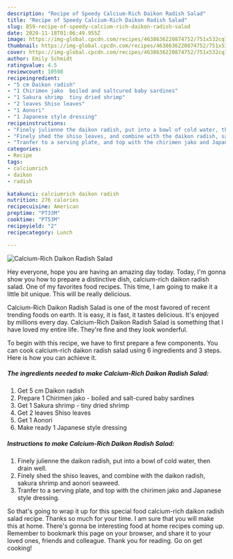 ```yaml
---
description: "Recipe of Speedy Calcium-Rich Daikon Radish Salad"
title: "Recipe of Speedy Calcium-Rich Daikon Radish Salad"
slug: 859-recipe-of-speedy-calcium-rich-daikon-radish-salad
date: 2020-11-18T01:06:49.955Z
image: https://img-global.cpcdn.com/recipes/4638636220874752/751x532cq70/calcium-rich-daikon-radish-salad-recipe-main-photo.jpg
thumbnail: https://img-global.cpcdn.com/recipes/4638636220874752/751x532cq70/calcium-rich-daikon-radish-salad-recipe-main-photo.jpg
cover: https://img-global.cpcdn.com/recipes/4638636220874752/751x532cq70/calcium-rich-daikon-radish-salad-recipe-main-photo.jpg
author: Emily Schmidt
ratingvalue: 4.5
reviewcount: 10598
recipeingredient:
- "5 cm Daikon radish"
- "1 Chirimen jako  boiled and saltcured baby sardines"
- "1 Sakura shrimp  tiny dried shrimp"
- "2 leaves Shiso leaves"
- "1 Aonori"
- "1 Japanese style dressing"
recipeinstructions:
- "Finely julienne the daikon radish, put into a bowl of cold water, then drain well."
- "Finely shed the shiso leaves, and combine with the daikon radish, sakura shrimp and aonori seaweed."
- "Tranfer to a serving plate, and top with the chirimen jako and Japanese style dressing."
categories:
- Recipe
tags:
- calciumrich
- daikon
- radish

katakunci: calciumrich daikon radish 
nutrition: 276 calories
recipecuisine: American
preptime: "PT33M"
cooktime: "PT53M"
recipeyield: "2"
recipecategory: Lunch

---
```



![Calcium-Rich Daikon Radish Salad](https://img-global.cpcdn.com/recipes/4638636220874752/751x532cq70/calcium-rich-daikon-radish-salad-recipe-main-photo.jpg)

Hey everyone, hope you are having an amazing day today. Today, I'm gonna show you how to prepare a distinctive dish, calcium-rich daikon radish salad. One of my favorites food recipes. This time, I am going to make it a little bit unique. This will be really delicious.

Calcium-Rich Daikon Radish Salad is one of the most favored of recent trending foods on earth. It is easy, it is fast, it tastes delicious. It's enjoyed by millions every day. Calcium-Rich Daikon Radish Salad is something that I have loved my entire life. They're fine and they look wonderful.




To begin with this recipe, we have to first prepare a few components. You can cook calcium-rich daikon radish salad using 6 ingredients and 3 steps. Here is how you can achieve it.

<!--inarticleads1-->

##### The ingredients needed to make Calcium-Rich Daikon Radish Salad:

1. Get 5 cm Daikon radish
1. Prepare 1 Chirimen jako - boiled and salt-cured baby sardines
1. Get 1 Sakura shrimp - tiny dried shrimp
1. Get 2 leaves Shiso leaves
1. Get 1 Aonori
1. Make ready 1 Japanese style dressing




<!--inarticleads2-->

##### Instructions to make Calcium-Rich Daikon Radish Salad:

1. Finely julienne the daikon radish, put into a bowl of cold water, then drain well.
1. Finely shed the shiso leaves, and combine with the daikon radish, sakura shrimp and aonori seaweed.
1. Tranfer to a serving plate, and top with the chirimen jako and Japanese style dressing.




So that's going to wrap it up for this special food calcium-rich daikon radish salad recipe. Thanks so much for your time. I am sure that you will make this at home. There's gonna be interesting food at home recipes coming up. Remember to bookmark this page on your browser, and share it to your loved ones, friends and colleague. Thank you for reading. Go on get cooking!
